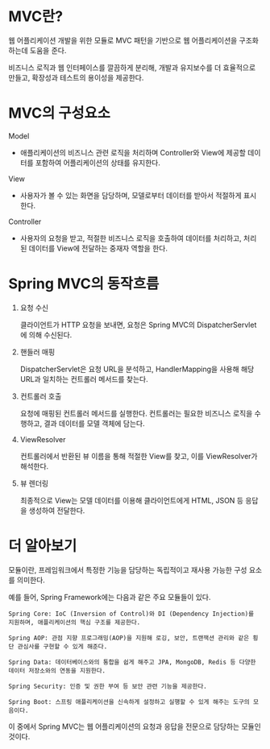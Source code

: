 # MVC란?
  웹 어플리케이션 개발을 위한 모듈로 MVC 패턴을 기반으로 웹 어플리케이션을 구조화하는데 도움을 준다.
  
  비즈니스 로직과 웹 인터페이스를 깔끔하게 분리해, 개발과 유지보수를 더 효율적으로 만들고, 확장성과 테스트의 용이성을 제공한다.

# MVC의 구성요소
   Model
   - 애플리케이션의 비즈니스 관련 로직을 처리하며 Controller와 View에 제공할 데이터를 포함하여 어플리케이션의 상태를 유지한다. 

   View 
   - 사용자가 볼 수 있는 화면을 담당하며, 모델로부터 데이터를 받아서 적절하게 표시한다.

   Controller <br>
   - 사용자의 요청을 받고, 적절한 비즈니스 로직을 호출하여 데이터를 처리하고, 처리된 데이터를 View에 전달하는 중재자 역할을 한다.

# Spring MVC의 동작흐름
  1. 요청 수신
     
     클라이언트가 HTTP 요청을 보내면, 요청은 Spring MVC의 DispatcherServlet에 의해 수신된다.
    
  3. 핸들러 매핑
     
     DispatcherServlet은 요청 URL을 분석하고, HandlerMapping을 사용해 해당 URL과 일치하는 컨트롤러 메서드를 찾는다.

  3. 컨트롤러 호출
     
     요청에 매핑된 컨트롤러 메서드를 실행한다. 컨트롤러는 필요한 비즈니스 로직을 수행하고, 결과 데이터를 모델 객체에 담는다.

  5. ViewResolver
     
     컨트롤러에서 반환된 뷰 이름을 통해 적절한 View를 찾고, 이를 ViewResolver가 해석한다.

  5. 뷰 렌더링
     
     최종적으로 View는 모델 데이터를 이용해 클라이언트에게 HTML, JSON 등 응답을 생성하여 전달한다.

# 더 알아보기
   모듈이란, 프레임워크에서 특정한 기능을 담당하는 독립적이고 재사용 가능한 구성 요소를 의미한다.

   예를 들어, Spring Framework에는 다음과 같은 주요 모듈들이 있다.

    Spring Core: IoC (Inversion of Control)와 DI (Dependency Injection)를 지원하며, 애플리케이션의 핵심 구조를 제공한다. 
   
    Spring AOP: 관점 지향 프로그래밍(AOP)을 지원해 로깅, 보안, 트랜잭션 관리와 같은 횡단 관심사를 구현할 수 있게 해준다. 
   
    Spring Data: 데이터베이스와의 통합을 쉽게 해주고 JPA, MongoDB, Redis 등 다양한 데이터 저장소와의 연동을 지원한다. 
   
    Spring Security: 인증 및 권한 부여 등 보안 관련 기능을 제공한다.

    Spring Boot: 스프링 애플리케이션을 신속하게 설정하고 실행할 수 있게 해주는 도구의 모음이다.

  이 중에서 Spring MVC는 웹 어플리케이션의 요청과 응답을 전문으로 담당하는 모듈인 것이다.
